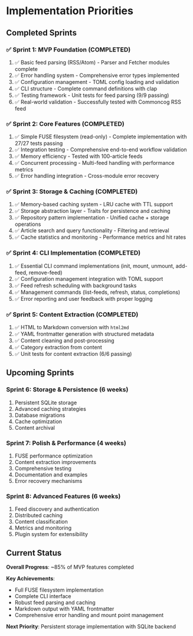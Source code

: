 # Implementation Priorities

## Completed Sprints

### ✅ Sprint 1: MVP Foundation (COMPLETED)
1. ✅ Basic feed parsing (RSS/Atom) - Parser and Fetcher modules complete
2. ✅ Error handling system - Comprehensive error types implemented
3. ✅ Configuration management - TOML config loading and validation
4. ✅ CLI structure - Complete command definitions with clap
5. ✅ Testing framework - Unit tests for feed parsing (9/9 passing)
6. ✅ Real-world validation - Successfully tested with Commoncog RSS feed

### ✅ Sprint 2: Core Features (COMPLETED)
1. ✅ Simple FUSE filesystem (read-only) - Complete implementation with 27/27 tests passing
2. ✅ Integration testing - Comprehensive end-to-end workflow validation
3. ✅ Memory efficiency - Tested with 100-article feeds
4. ✅ Concurrent processing - Multi-feed handling with performance metrics
5. ✅ Error handling integration - Cross-module error recovery

### ✅ Sprint 3: Storage & Caching (COMPLETED)
1. ✅ Memory-based caching system - LRU cache with TTL support
2. ✅ Storage abstraction layer - Traits for persistence and caching
3. ✅ Repository pattern implementation - Unified cache + storage operations
4. ✅ Article search and query functionality - Filtering and retrieval
5. ✅ Cache statistics and monitoring - Performance metrics and hit rates

### ✅ Sprint 4: CLI Implementation (COMPLETED)
1. ✅ Essential CLI command implementations (init, mount, unmount, add-feed, remove-feed)
2. ✅ Configuration management integration with TOML support
3. ✅ Feed refresh scheduling with background tasks
4. ✅ Management commands (list-feeds, refresh, status, completions)
5. ✅ Error reporting and user feedback with proper logging

### ✅ Sprint 5: Content Extraction (COMPLETED)
1. ✅ HTML to Markdown conversion with `html2md`
2. ✅ YAML frontmatter generation with structured metadata
3. ✅ Content cleaning and post-processing
4. ✅ Category extraction from content
5. ✅ Unit tests for content extraction (6/6 passing)

## Upcoming Sprints

### Sprint 6: Storage & Persistence (6 weeks)
1. Persistent SQLite storage
2. Advanced caching strategies
3. Database migrations
4. Cache optimization
5. Content archival

### Sprint 7: Polish & Performance (4 weeks)
1. FUSE performance optimization
2. Content extraction improvements
3. Comprehensive testing
4. Documentation and examples
5. Error recovery mechanisms

### Sprint 8: Advanced Features (6 weeks)
1. Feed discovery and authentication
2. Distributed caching
3. Content classification
4. Metrics and monitoring
5. Plugin system for extensibility

## Current Status

**Overall Progress**: ~85% of MVP features completed

**Key Achievements**:
- Full FUSE filesystem implementation
- Complete CLI interface
- Robust feed parsing and caching
- Markdown output with YAML frontmatter
- Comprehensive error handling and mount point management

**Next Priority**: Persistent storage implementation with SQLite backend